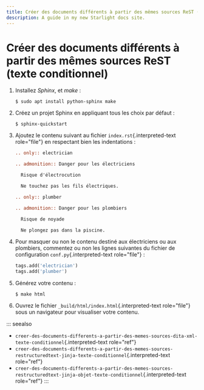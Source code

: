 ```yaml
---
title: Créer des documents différents à partir des mêmes sources ReST (texte conditionnel)
description: A guide in my new Starlight docs site.
---
```

# Créer des documents différents à partir des mêmes sources ReST (texte conditionnel)

1.  Installez *Sphinx*, et *make* :

    ``` console
    $ sudo apt install python-sphinx make
    ```

2.  Créez un projet Sphinx en appliquant tous les choix par défaut :

    ``` console
    $ sphinx-quickstart 
    ```

3.  Ajoutez le contenu suivant au fichier `index.rst`{.interpreted-text
    role="file"} en respectant bien les indentations :

    ``` rest
    .. only:: electrician

    .. admonition:: Danger pour les électriciens

      Risque d'électrocution

      Ne touchez pas les fils électriques.

    .. only:: plumber

    .. admonition:: Danger pour les plombiers

      Risque de noyade

      Ne plongez pas dans la piscine.
    ```

4.  Pour masquer ou non le contenu destiné aux électriciens ou aux
    plombiers, commentez ou non les lignes suivantes du fichier de
    configuration `conf.py`{.interpreted-text role="file"} :

    ``` python
    tags.add('electrician')
    tags.add('plumber')
    ```

5.  Générez votre contenu :

    ``` console
    $ make html
    ```

6.  Ouvrez le fichier `_build/html/index.html`{.interpreted-text
    role="file"} sous un navigateur pour visualiser votre contenu.

::: seealso
-   `creer-des-documents-differents-a-partir-des-memes-sources-dita-xml-texte-conditionnel`{.interpreted-text
    role="ref"}
-   `creer-des-documents-differents-a-partir-des-memes-sources-restructuredtext-jinja-texte-conditionnel`{.interpreted-text
    role="ref"}
-   `creer-des-documents-differents-a-partir-des-memes-sources-restructuredtext-jinja-objet-texte-conditionnel`{.interpreted-text
    role="ref"}
:::
